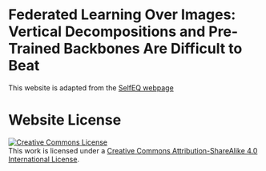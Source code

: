 # Federated Learning Over Images: Vertical Decompositions and Pre-Trained Backbones Are Difficult to Beat

This website is adapted from the [SelfEQ webpage](https://catherine-r-he.github.io/SelfEQ/)
 
# Website License
<a rel="license" href="http://creativecommons.org/licenses/by-sa/4.0/"><img alt="Creative Commons License" style="border-width:0" src="https://i.creativecommons.org/l/by-sa/4.0/88x31.png" /></a><br />This work is licensed under a <a rel="license" href="http://creativecommons.org/licenses/by-sa/4.0/">Creative Commons Attribution-ShareAlike 4.0 International License</a>.
